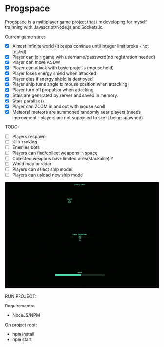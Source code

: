 # Progspace

Progspace is a multiplayer game project that i m developing for myself trainning with Javascript/Node.js and Sockets.io.

Current game state:

* [x] Almost Infinite world (it keeps continue until integer limit broke - not tested)
* [x] Player can join game with username/password(no registration needed)
* [x] Player can move ASDW
* [x] Player can attack with basic projetils (mouse hold)
* [x] Player loses energy shield when attacked
* [x] Player dies if energy shield is destroyed
* [x] Player ship turns angle to mouse position when attacking
* [x] Player turn off propulsor when attacking
* [x] Stars are generated by server and saved in memory.
* [x] Stars parallax ()
* [x] Player can ZOOM in and out with mouse scroll
* [x] Meteors! meteors are summoned randomly near players (needs improvment - players are not supposed to see it being spawned)

TODO:

* [ ] Players respawn
* [ ] Kills ranking
* [ ] Enemies bots
* [ ] Players can find/collect weapons in space
* [ ] Collected weapons have limited uses(stackable) ?
* [ ] World map or radar
* [ ] Players can select ship model
* [ ] Players can upload new ship model

![](demo.gif)

RUN PROJECT:

Requirements:
* NodeJS/NPM

On project root:
* npm install
* npm start
